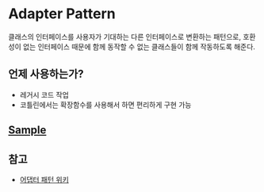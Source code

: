 # Adapter Pattern
클래스의 인터페이스를 사용자가 기대하는 다른 인터페이스로 변환하는 패턴으로, 
호환성이 없는 인터페이스 때문에 함께 동작할 수 없는 클래스들이 함께 작동하도록 해준다.

## 언제 사용하는가?
- 레거시 코드 작업
- 코틀린에서는 확장함수를 사용해서 하면 편리하게 구현 가능

## [Sample](./PlugPortAdapter.kt)

## 참고
- [어댑터 패턴 위키](https://ko.wikipedia.org/wiki/%EC%96%B4%EB%8C%91%ED%84%B0_%ED%8C%A8%ED%84%B4)